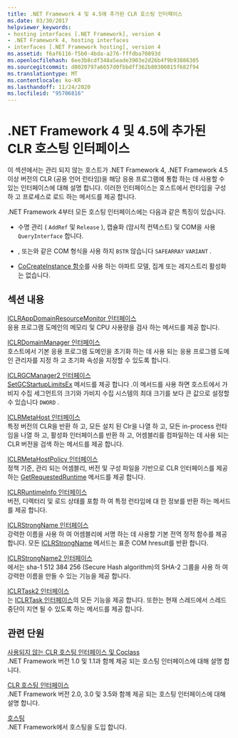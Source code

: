 ```yaml
---
title: .NET Framework 4 및 4.5에 추가된 CLR 호스팅 인터페이스
ms.date: 03/30/2017
helpviewer_keywords:
- hosting interfaces [.NET Framework], version 4
- .NET Framework 4, hosting interfaces
- interfaces [.NET Framework hosting], version 4
ms.assetid: f6af6116-f5b0-4bda-a276-fffdba70893d
ms.openlocfilehash: 6ee3b8cdf348a5eade3903e2d26b4f9b93886305
ms.sourcegitcommit: d8020797a6657d0fbbdff362b80300815f682f94
ms.translationtype: MT
ms.contentlocale: ko-KR
ms.lasthandoff: 11/24/2020
ms.locfileid: "95706816"
---
```

# <a name="clr-hosting-interfaces-added-in-the-net-framework-4-and-45"></a>.NET Framework 4 및 4.5에 추가된 CLR 호스팅 인터페이스

이 섹션에서는 관리 되지 않는 호스트가 .NET Framework 4, .NET Framework 4.5 이상 버전의 CLR (공용 언어 런타임)을 해당 응용 프로그램에 통합 하는 데 사용할 수 있는 인터페이스에 대해 설명 합니다. 이러한 인터페이스는 호스트에서 런타임을 구성 하 고 프로세스로 로드 하는 메서드를 제공 합니다.  
  
 .NET Framework 4부터 모든 호스팅 인터페이스에는 다음과 같은 특징이 있습니다.  
  
- 수명 관리 ( `AddRef` 및 `Release` ), 캡슐화 (암시적 컨텍스트) 및 COM을 사용 `QueryInterface` 합니다.  
  
- , 또는와 같은 COM 형식을 사용 하지 `BSTR` 않습니다 `SAFEARRAY` `VARIANT` .  
  
- [CoCreateInstance 함수](/windows/win32/api/combaseapi/nf-combaseapi-cocreateinstance)를 사용 하는 아파트 모델, 집계 또는 레지스트리 활성화는 없습니다.  
  
## <a name="in-this-section"></a>섹션 내용  

 [ICLRAppDomainResourceMonitor 인터페이스](iclrappdomainresourcemonitor-interface.md)  
 응용 프로그램 도메인의 메모리 및 CPU 사용량을 검사 하는 메서드를 제공 합니다.  
  
 [ICLRDomainManager 인터페이스](iclrdomainmanager-interface.md)  
 호스트에서 기본 응용 프로그램 도메인을 초기화 하는 데 사용 되는 응용 프로그램 도메인 관리자를 지정 하 고 초기화 속성을 지정할 수 있도록 합니다.  
  
 [ICLRGCManager2 인터페이스](iclrgcmanager2-interface.md)  
 [SetGCStartupLimitsEx](iclrgcmanager2-setgcstartuplimitsex-method.md) 메서드를 제공 합니다 .이 메서드를 사용 하면 호스트에서 가비지 수집 세그먼트의 크기와 가비지 수집 시스템의 최대 크기를 보다 큰 값으로 설정할 수 있습니다 `DWORD` .  
  
 [ICLRMetaHost 인터페이스](iclrmetahost-interface.md)  
 특정 버전의 CLR을 반환 하 고, 모든 설치 된 Clr을 나열 하 고, 모든 in-process 런타임을 나열 하 고, 활성화 인터페이스를 반환 하 고, 어셈블리를 컴파일하는 데 사용 되는 CLR 버전을 검색 하는 메서드를 제공 합니다.  
  
 [ICLRMetaHostPolicy 인터페이스](iclrmetahostpolicy-interface.md)  
 정책 기준, 관리 되는 어셈블리, 버전 및 구성 파일을 기반으로 CLR 인터페이스를 제공 하는 [GetRequestedRuntime](iclrmetahostpolicy-getrequestedruntime-method.md) 메서드를 제공 합니다.  
  
 [ICLRRuntimeInfo 인터페이스](iclrruntimeinfo-interface.md)  
 버전, 디렉터리 및 로드 상태를 포함 하 여 특정 런타임에 대 한 정보를 반환 하는 메서드를 제공 합니다.  
  
 [ICLRStrongName 인터페이스](iclrstrongname-interface.md)  
 강력한 이름을 사용 하 여 어셈블리에 서명 하는 데 사용할 기본 전역 정적 함수를 제공 합니다. 모든 [ICLRStrongName](iclrstrongname-interface.md) 메서드는 표준 COM hresult를 반환 합니다.  
  
 [ICLRStrongName2 인터페이스](iclrstrongname2-interface.md)  
 에서는 sha-1 512 384 256 (Secure Hash algorithm)의 SHA-2 그룹을 사용 하 여 강력한 이름을 만들 수 있는 기능을 제공 합니다.  
  
 [ICLRTask2 인터페이스](iclrtask2-interface.md)  
 는 [ICLRTask 인터페이스](iclrtask-interface.md)의 모든 기능을 제공 합니다. 또한는 현재 스레드에서 스레드 중단이 지연 될 수 있도록 하는 메서드를 제공 합니다.  
  
## <a name="related-sections"></a>관련 단원  

 [사용되지 않는 CLR 호스팅 인터페이스 및 Coclass](deprecated-clr-hosting-interfaces-and-coclasses.md)  
 .NET Framework 버전 1.0 및 1.1과 함께 제공 되는 호스팅 인터페이스에 대해 설명 합니다.  
  
 [CLR 호스팅 인터페이스](clr-hosting-interfaces.md)  
 .NET Framework 버전 2.0, 3.0 및 3.5와 함께 제공 되는 호스팅 인터페이스에 대해 설명 합니다.  
  
 [호스팅](index.md)  
 .NET Framework에서 호스팅을 도입 합니다.
